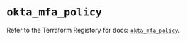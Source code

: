 # `okta_mfa_policy`

Refer to the Terraform Registory for docs: [`okta_mfa_policy`](https://www.terraform.io/docs/providers/okta/r/mfa_policy).
